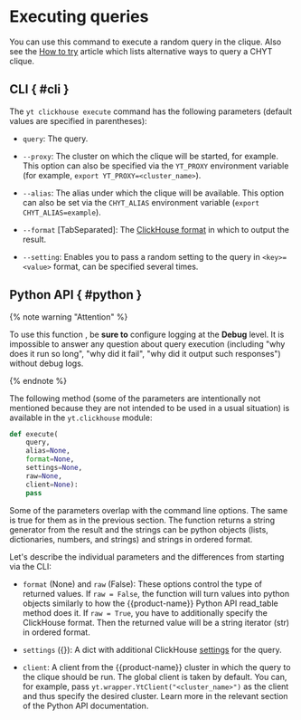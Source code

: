 # Executing queries

You can use this command to execute a random query in the clique. Also see the [How to try](../../../../../user-guide/data-processing/chyt/try-chyt.md) article which lists alternative ways to query a CHYT clique.

## CLI { #cli }

The `yt clickhouse execute` command has the following parameters (default values are specified in parentheses):

- `query`: The query.

- `--proxy`: The cluster on which the clique will be started, for example. This option can also be specified via the `YT_PROXY` environment variable (for example, `export YT_PROXY=<cluster_name>`).

- `--alias`: The alias under which the clique will be available. This option can also be set via the `CHYT_ALIAS` environment variable (`export CHYT_ALIAS=example`).

- `--format` [TabSeparated]: The [ClickHouse format](https://clickhouse.tech/docs/{{lang}}/interfaces/formats/) in which to output the result.

- `--setting`: Enables you to pass a random setting to the query in `<key>=<value>` format, can be specified several times.

## Python API   { #python }

{% note warning "Attention" %}

To use this function , be **sure to** configure logging at the **Debug** level. It is impossible to answer any question about query execution (including "why does it run so long", "why did it fail", "why did it output such responses") without debug logs.

{% endnote %}

The following method (some of the parameters are intentionally not mentioned because they are not intended to be used in a usual situation) is available in the `yt.clickhouse` module:

```python
def execute(
    query,
    alias=None,
    format=None,
    settings=None,
    raw=None,
    client=None):
    pass
```

Some of the parameters overlap with the command line options. The same is true for them as in the previous section. The function returns a string generator from the result and the strings can be python objects (lists, dictionaries, numbers, and strings) and strings in ordered format.

Let's describe the individual parameters and the differences from starting via the CLI:

- `format` (None) and `raw` (False): These options control the type of returned values. If `raw = False`, the function will turn values into python objects similarly to how the {{product-name}} Python API read_table method does it. If `raw = True`, you have to additionally specify the ClickHouse format. Then the returned value will be a string iterator (str) in ordered format.

- `settings` ({}): A dict with additional ClickHouse [settings](https://clickhouse.tech/docs/ru/operations/settings/settings/) for the query.

- `client`: A client from the {{product-name}} cluster in which the query to the clique should be run. The global client is taken by default. You can, for example, pass `yt.wrapper.YtClient("<cluster_name>")` as the client and thus specify the desired cluster. Learn more in the relevant section of the Python API documentation.
